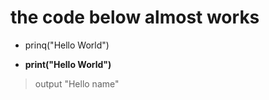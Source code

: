 # the code below almost works
* prinq("Hello World")

* **print("Hello World")**

>output "Hello name"
